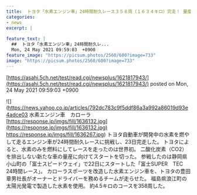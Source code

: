 ```yaml
---
title:  トヨタ「水素エンジン車」24時間耐久レース３５８周（１６３４キロ）完走！ 量産に向け始動  
categories:
- news
excerpt: |
  
feature_text: |
  ##  トヨタ「水素エンジン車」24時間耐久レ...
  Mon, 24 May 2021 09:59:03  +0900
feature_image: "https://picsum.photos/2560/600?image=733"
image: "https://picsum.photos/2560/600?image=733"
---
```


[https://asahi.5ch.net/test/read.cgi/newsplus/1621817943/](https://asahi.5ch.net/test/read.cgi/newsplus/1621817943/)
posted on Mon, 24 May 2021 09:59:03  +0900

<!--more-->

![](https://news.yahoo.co.jp/articles/792dc783c9f5ddf86a3a992a86019d93e4adce03 水素エンジン車　カローラ [https://response.jp/imgs/fill/1636132.jpg](https://response.jp/imgs/fill/1636132.jpg) https://response.jp/imgs/fill/1636267.jpg) トヨタ自動車が開発中の水素を燃やして走るエンジン車が24時間耐久レースに挑戦し、23日完走した。 トヨタによると、水素のみを燃料にしてレースを走ったのは世界初。 二酸化炭素（CO2）を排出しない新たな車の量産に向けてスタートを切った。 参戦したのは静岡県小山町の「富士スピードウェイ」で22日にスタートした「富士SUPER　TEC　24時間レース」。 カローラスポーツを改造した水素エンジン車を、トヨタの豊田章男社長がオーナーとドライバーを務めるチームが走らせた。 福島県浪江町の太陽光発電で製造した水素を使用。 約4.5キロのコースを358周した。
